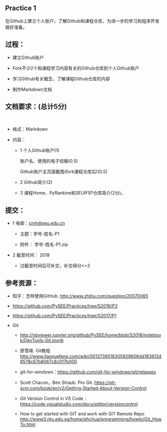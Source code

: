 ## Practice 1

   在Github上建立个人账户，了解Github和课程仓库，为进一步的学习和程序开发做好准备。
 
## 过程： 

*   建立Github账户
   
*   Fork不少2个和课程学习内容有关的Github仓库到个人Github账户

*   学习Github有关概念，了解课程Github仓库的内容

*   制作Markdown文档

## 文档要求：(总计5分)
    
* 格式：Markdown

* 内容：

  * 1 个人Github账户(1)
       
       账户名、使用的电子信箱(0.5)

       Github账户主页面截图(fork课程仓库后)(0.5)

  * 2 Github简介(2)

  * 3 课程Home、PyRankine和SEUIF97仓库简介(2分)。
  
## 提交：

* 1 电邮：cmh@seu.edu.cn

  * 主题：学号-姓名-P1
  
  * 附件： 学号-姓名-P1.zip

* 2 截至时间： 2018

  * 过截至时间后可补交，补交得分<=3

## 参考资源：

* 知乎：怎样使用GitHub. http://www.zhihu.com/question/20070065

* https://github.com/PySEE/Practices/tree/S2016/P2  

* https://github.com/PySEE/Practices/tree/S2017/P1  

* Git

   * http://nbviewer.jupyter.org/github/PySEE/home/blob/S2018/notebook/DevTools-Git.ipynb

   * 廖雪峰. Git教程  http://www.liaoxuefeng.com/wiki/0013739516305929606dd18361248578c67b8067c8c017b000

   * git-for-windows：https://github.com/git-for-windows/git/releases
 
   * Scott Chacon，Ben Straub. Pro Git. https://git-scm.com/book/en/v2/Getting-Started-About-Version-Control

    * Git Version Control in VS Code：https://code.visualstudio.com/docs/editor/versioncontrol

    * How to get started with GIT and work with GIT Remote Repo http://www3.ntu.edu.sg/home/ehchua/programming/howto/Git_HowTo.html


